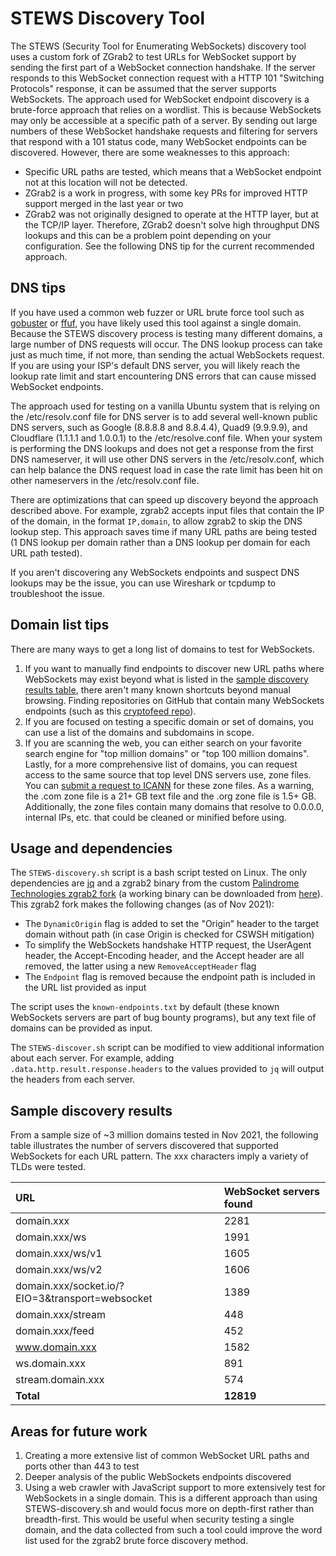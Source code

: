 # STEWS Discovery Tool

The STEWS (Security Tool for Enumerating WebSockets) discovery tool uses
a custom fork of ZGrab2 to test URLs for WebSocket support by sending the
first part of a WebSocket connection handshake. If the server responds to this
WebSocket connection request with a HTTP 101 "Switching Protocols" response,
it can be assumed that the server supports WebSockets.
The approach used for WebSocket endpoint discovery is a brute-force approach
that relies on a wordlist. This is because WebSockets may only be accessible
at a specific path of a server. By sending out large numbers of these WebSocket
handshake requests and filtering for servers that respond with
a 101 status code, many WebSocket endpoints can be discovered.
However, there are some weaknesses to this approach:

- Specific URL paths are tested, which means that a WebSocket endpoint not
  at this location will not be detected.
- ZGrab2 is a work in progress, with some key PRs for improved HTTP support
  merged in the last year or two
- ZGrab2 was not originally designed to operate at the HTTP layer,
  but at the TCP/IP layer. Therefore, ZGrab2 doesn't solve high throughput
  DNS lookups and this can be a problem point depending on your configuration.
  See the following DNS tip for the current recommended approach.

## DNS tips

If you have used a common web fuzzer or URL brute force tool such as
[gobuster](https://github.com/OJ/gobuster) or [ffuf](https://github.com/ffuf/ffuf),
you have likely used this tool against a single domain. Because the STEWS
discovery process is testing many different domains, a large number of DNS
requests will occur. The DNS lookup process can take just as much time, if
not more, than sending the actual WebSockets request.
If you are using your ISP's default DNS server, you will likely
reach the lookup rate limit and start encountering DNS errors that
can cause missed WebSocket endpoints.

The approach used for testing on a vanilla Ubuntu system that is relying on the
/etc/resolv.conf file for DNS server is to add several well-known public DNS
servers, such as Google (8.8.8.8 and 8.8.4.4), Quad9 (9.9.9.9), and
Cloudflare (1.1.1.1 and 1.0.0.1) to the /etc/resolve.conf file. When your system
is performing the DNS lookups and does not get a response
from the first DNS nameserver, it will use other DNS
servers in the /etc/resolv.conf, which can help balance the DNS
request load in case the rate limit has been hit on other nameservers
in the /etc/resolv.conf file.

There are optimizations that can speed up discovery beyond the approach described
above. For example, zgrab2 accepts input files that contain the IP of the domain,
in the format `IP,domain`, to allow zgrab2 to skip the DNS lookup step. This
approach saves time if many URL paths are being tested
(1 DNS lookup per domain rather than a DNS lookup per domain
for each URL path tested).

If you aren't discovering any WebSockets endpoints and suspect DNS lookups may
be the issue, you can use Wireshark or tcpdump to troubleshoot the issue.

## Domain list tips

There are many ways to get a long list of domains to test for WebSockets.

1. If you want to manually find endpoints to discover new URL paths where
   WebSockets may exist beyond what is listed in the
   [sample discovery results table](#sample-discovery-results),
   there aren't many known shortcuts beyond manual browsing. Finding
   repositories on GitHub that contain many WebSockets endpoints
   (such as this [cryptofeed repo](https://github.com/bmoscon/cryptofeed)).
2. If you are focused on testing a specific domain or set of domains,
   you can use a list of the domains and subdomains in scope.
3. If you are scanning the web, you can either search
   on your favorite search engine for "top million domains"
   or "top 100 million domains". Lastly, for a more comprehensive
   list of domains, you can request access to the same source that
   top level DNS servers use, zone files. You can
   [submit a request to ICANN](https://czds.icann.org/home) for these zone files.
   As a warning, the .com zone file is a 21+ GB text file and the .org zone file
   is 1.5+ GB. Additionally, the zone files contain many domains that resolve to
   0.0.0.0, internal IPs, etc. that could be cleaned or minified before using.

## Usage and dependencies

The `STEWS-discovery.sh` script is a bash script tested on Linux.
The only dependencies are [jq](https://github.com/stedolan/jq)
and a zgrab2 binary from the custom
[Palindrome Technologies zgrab2 fork](https://github.com/PalindromeLabs/zgrab2)
(a working binary can be downloaded from
[here](https://github.com/PalindromeLabs/zgrab2/releases/download/v0.1.7/zgrab2)).
This zgrab2 fork makes the following changes (as of Nov 2021):

- The `DynamicOrigin` flag is added to set the "Origin" header to the
  target domain without path (in case Origin is checked for CSWSH mitigation)
- To simplify the WebSockets handshake HTTP request, the UserAgent header,
  the Accept-Encoding header, and the Accept header are all removed,
  the latter using a new `RemoveAcceptHeader` flag
- The `Endpoint` flag is removed because the endpoint path is included in the
  URL list provided as input

The script uses the `known-endpoints.txt` by default
(these known WebSockets servers are part of bug bounty programs),
but any text file of domains can be provided as input.

The `STEWS-discover.sh` script can be modified to view additional information
about each server. For example, adding `.data.http.result.response.headers` to
the values provided to `jq` will output the headers from each server.

## Sample discovery results

From a sample size of ~3 million domains tested in Nov 2021,
the following table illustrates the number of servers
discovered that supported WebSockets for each URL pattern.
The xxx characters imply a variety of TLDs were tested.

<!-- markdown-link-check-disable -->

| URL                                             | WebSocket servers found |
| :---------------------------------------------- | :---------------------- |
| domain.xxx                                      | 2281                    |
| domain.xxx/ws                                   | 1991                    |
| domain.xxx/ws/v1                                | 1605                    |
| domain.xxx/ws/v2                                | 1606                    |
| domain.xxx/socket.io/?EIO=3&transport=websocket | 1389                    |
| domain.xxx/stream                               | 448                     |
| domain.xxx/feed                                 | 452                     |
| www.domain.xxx                                  | 1582                    |
| ws.domain.xxx                                   | 891                     |
| stream.domain.xxx                               | 574                     |
| **Total**                                       | **12819**               |

<!-- markdown-link-check-enable -->

## Areas for future work

1. Creating a more extensive list of common WebSocket URL paths and ports
   other than 443 to test
2. Deeper analysis of the public WebSockets endpoints discovered
3. Using a web crawler with JavaScript support to more extensively test for
   WebSockets in a single domain. This is a different approach than using STEWS-discovery.sh
   and would focus more on depth-first rather than breadth-first. This would be
   useful when security testing a single domain, and the data collected from such a
   tool could improve the word list used for the zgrab2 brute force discovery method.
